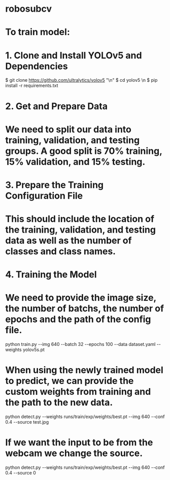 # robosubcv

# To train model:

# 1. Clone and Install YOLOv5 and Dependencies

$ git clone https://github.com/ultralytics/yolov5 "\n"
$ cd yolov5 \n
$ pip install -r requirements.txt

# 2. Get and Prepare Data
# We need to split our data into training, validation, and testing groups. A good split is 70% training, 15% validation, and 15% testing. 

# 3. Prepare the Training Configuration File
# This should include the location of the training, validation, and testing data as well as the number of classes and class names.

# 4. Training the Model
# We need to provide the image size, the number of batchs, the number of epochs and the path of the config file.

python train.py --img 640 --batch 32 --epochs 100 --data dataset.yaml --weights yolov5s.pt

# When using the newly trained model to predict, we can provide the custom weights from training and the path to the new data.

python detect.py --weights runs/train/exp/weights/best.pt --img 640 --conf 0.4 --source test.jpg

# If we want the input to be from the webcam we change the source.

python detect.py --weights runs/train/exp/weights/best.pt --img 640 --conf 0.4 --source 0
